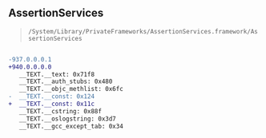 ## AssertionServices

> `/System/Library/PrivateFrameworks/AssertionServices.framework/AssertionServices`

```diff

-937.0.0.0.1
+940.0.0.0.0
   __TEXT.__text: 0x71f8
   __TEXT.__auth_stubs: 0x480
   __TEXT.__objc_methlist: 0x6fc
-  __TEXT.__const: 0x124
+  __TEXT.__const: 0x11c
   __TEXT.__cstring: 0x88f
   __TEXT.__oslogstring: 0x3d7
   __TEXT.__gcc_except_tab: 0x34

```
